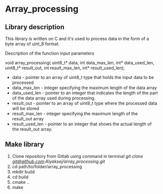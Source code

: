 # Array_processing

## Library description

This library is written on C and it's used to process data in the form of a byte array of uint_8 format.

Description of the function input parameters 

void array_processing(
	uint8_t* data,
	int data_max_len,
	int* data_used_len,
	uint8_t* result_out,
	int result_max_len,
	int* result_used_len);

- data - pointer to an array of uint8_t type that holds the input data to be processed
- data_max_len - integer specifying the maximum length of the data array
- data_used_len - pointer to an integer that indicates the length of the part of the data array used during processing.
- result_out - pointer to an array of uint8_t type where the processed data will be stored
- result_max_len - integer specifying the maximum length of the result_out array
- result_used_len - pointer to an integer that shows the actual length of the result_out array.

## Make library

1. Clone repository from Gitlab using command in terminal _git clone git@github.com:Alyaksej/array_processing.git_
2. cd path/to/folder/array_processing
3. mkdir build
4. cd build
5. cmake ..
6. make
